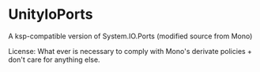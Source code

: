 UnityIoPorts
============

A ksp-compatible version of System.IO.Ports (modified source from Mono)


License: What ever is necessary to comply with Mono's derivate policies + don't care for anything else.